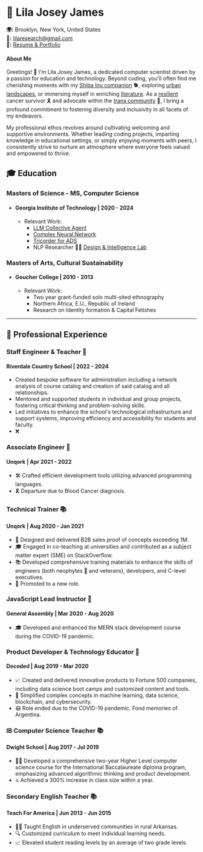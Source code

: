 <link rel="stylesheet" type="text/css" href="styles.css">

# 🌟 Lila Josey James
**🌍:** Brooklyn, New York, United States  
**🚀:** lilaresearch@gmail.com  
**🎨:** [Resume & Portfolio](https://github.com/LilaShiba)


#### About Me

Greetings! 👋 I'm Lila Josey James, a dedicated computer scientist driven by a passion for education and technology. Beyond coding, you'll often find me cherishing moments with my [Shiba Inu companion](https://www.mondou.com/en-CA/blogs/advice/dog/the-shiba-inu-japans-national-treasure-ad11.html) 🐕, exploring [urban landscapes](https://en.wikipedia.org/wiki/Dead_Horse_Bay), or immersing myself in enriching [literature](https://www.amazon.com/Too-Like-Lightning-Terra-Ignota/dp/0765378019). As a [resilient](https://www.cancer.gov/publications/dictionaries/cancer-terms/def/intensive-chemotherapy) cancer survivor 🎗️ and advocate within the [trans community](https://www.plannedparenthood.org/learn/gender-identity/transgender) 🌈, I bring a profound commitment to fostering diversity and inclusivity in all facets of my endeavors.

My professional ethos revolves around cultivating welcoming and supportive environments. Whether leading coding projects, imparting knowledge in educational settings, or simply enjoying moments with peers, I consistently strive to nurture an atmosphere where everyone feels valued and empowered to thrive.

## 🎓 Education

### Masters of Science - MS, Computer Science
- #### Georgia Institute of Technology | 2020 - 2024
  - Relevant Work:
    - [LLM Collective Agent](https://github.com/LilaShiba/SND_Agents)
    - [Complex Neural Network](https://github.com/LilaShiba/neural_collective_network)
    - [Tricorder for ADS](https://github.com/LilaShiba/third_wave)
    - NLP Researcher 🧑‍🏫 [Design & Intelligence Lab](https://dilab.gatech.edu/) 
      
### Masters of Arts, Cultural Sustainability
- #### Goucher College | 2010 - 2013
  - Relevant Work:
    - Two year grant-funded solo multi-sited ethnography
    - Northern Africa, E.U., Republic of Ireland
    - Research on Identity formation & Capital Fetishes 

--- 

## 💼 Professional Experience

### Staff Engineer & Teacher 🍉
#### Riverdale Country School | 2022 - 2024
- Created bespoke software for administration including a network analysis of course catalog and creation of said catalog and all relationships.
- Mentored and supported students in individual and group projects, fostering critical thinking and problem-solving skills.
- Led initiatives to enhance the school's technological infrastructure and support systems, improving efficiency and accessibility for students and faculty.
- ❌
  
### Associate Engineer 🚀
#### Unqork | Apr 2021 - 2022
- 🛠️ Crafted efficient development tools utilizing advanced programming languages.
- 🎗️ Departure due to Blood Cancer diagnosis.

### Technical Trainer 📚
#### Unqork | Aug 2020 - Jan 2021
- 🚀 Designed and delivered B2B sales proof of concepts exceeding 1M.
- 🎓 Engaged in co-teaching at universities and contributed as a subject matter expert (SME) on StackOverflow.
- 📚 Developed comprehensive training materials to enhance the skills of engineers (both neophytes 🐍 and veterans), developers, and C-level executives.
- 🥇 Promoted to a new role.

### JavaScript Lead Instructor 🌟
#### General Assembly | Mar 2020 - Aug 2020
- 🎓 Developed and enhanced the MERN stack development course during the COVID-19 pandemic.

### Product Developer & Technology Educator 🚀
#### Decoded | Aug 2019 - Mar 2020
- 📈 Created and delivered innovative products to Fortune 500 companies, including data science boot camps and customized content and tools.
- 🤖 Simplified complex concepts in machine learning, data science, blockchain, and cybersecurity.
- 😷 Role ended due to the COVID-19 pandemic. Fond memories of Argentina.

### IB Computer Science Teacher 📚
#### Dwight School | Aug 2017 - Jul 2019
- 👩‍🏫 Developed a comprehensive two-year Higher Level computer science course for the International Baccalaureate diploma program, emphasizing advanced algorithmic thinking and product development.
- 🔝 Achieved a 300% increase in class size within a year.

### Secondary English Teacher 📚
#### Teach For America | Jun 2013 - Jun 2015
- 👩‍🏫 Taught English in underserved communities in rural Arkansas.
- 🔍 Customized curriculum to meet individual learning needs.
- 📈 Elevated student reading levels by an average of two grade levels.
